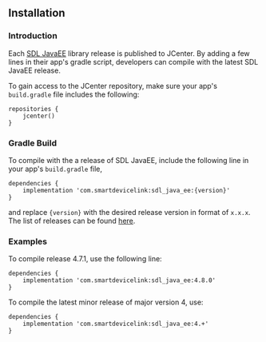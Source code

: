 ## Installation

### Introduction

Each [SDL JavaEE](https://github.com/smartdevicelink/sdl_java_suite) library release is published to JCenter. By adding a few lines in their app's gradle script, developers can compile with the latest SDL JavaEE release.

To gain access to the JCenter repository, make sure your app's `build.gradle` file includes the following:

```
repositories {
    jcenter()
}
```

### Gradle Build

To compile with the a release of SDL JavaEE, include the following line in your app's `build.gradle` file,

```
dependencies {
    implementation 'com.smartdevicelink:sdl_java_ee:{version}'
}
```

and replace `{version}` with the desired release version in format of `x.x.x`. The list of releases can be found [here](https://github.com/smartdevicelink/sdl_java_suite/releases). 

### Examples

To compile release 4.7.1, use the following line:

```
dependencies {
    implementation 'com.smartdevicelink:sdl_java_ee:4.8.0'
}
```

To compile the latest minor release of major version 4, use:

```
dependencies {
    implementation 'com.smartdevicelink:sdl_java_ee:4.+'
}
```

